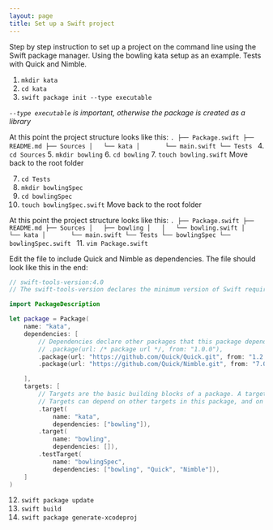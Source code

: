 ```yaml
---
layout: page
title: Set up a Swift project
---
```


Step by step instruction to set up a project on the command line using the Swift package manager.
Using the bowling kata setup as an example.
Tests with Quick and Nimble.

1. `mkdir kata`
2. `cd kata`
3. `swift package init --type executable`

*`--type executable` is important, otherwise the package is created as a library*

At this point the project structure looks like this:
`.
├── Package.swift
├── README.md
├── Sources
│   └── kata
│       └── main.swift
└── Tests
`
4. `cd Sources`
5. `mkdir bowling`
6. `cd bowling`
7. `touch bowling.swift`
Move back to the root folder

7. `cd Tests`
8. `mkdir bowlingSpec`
9. `cd bowlingSpec`
10. `touch bowlingSpec.swift`
Move back to the root folder

At this point the project structure looks like this:
`.
├── Package.swift
├── README.md
├── Sources
│   ├── bowling
│   │   └── bowling.swift
│   └── kata
│       └── main.swift
└── Tests
    └── bowlingSpec
        └── bowlingSpec.swift
`
11. `vim Package.swift`

Edit the file to include Quick and Nimble as dependencies.
The file should look like this in the end:

```swift
// swift-tools-version:4.0
// The swift-tools-version declares the minimum version of Swift required to build this package.

import PackageDescription

let package = Package(
    name: "kata",
    dependencies: [
        // Dependencies declare other packages that this package depends on.
        // .package(url: /* package url */, from: "1.0.0"),
        .package(url: "https://github.com/Quick/Quick.git", from: "1.2.0"),
        .package(url: "https://github.com/Quick/Nimble.git", from: "7.0.3"),

    ],
    targets: [
        // Targets are the basic building blocks of a package. A target can define a module or a test suite.
        // Targets can depend on other targets in this package, and on products in packages which this package depends on.
        .target(
            name: "kata",
            dependencies: ["bowling"]),
        .target(
            name: "bowling",
            dependencies: []),
        .testTarget(
            name: "bowlingSpec",
            dependencies: ["bowling", "Quick", "Nimble"]),
    ]
)

```

12. `swift package update`
13. `swift build`
14. `swift package generate-xcodeproj`
